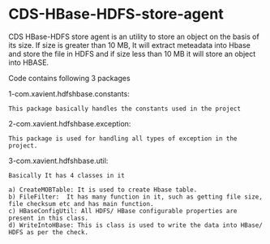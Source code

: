# CDS-HBase-HDFS-store-agent

CDS HBase-HDFS store agent is an utility to store an object on the basis of its size. If size is greater than 10 MB, It will extract meteadata into Hbase and store the file in HDFS and if size less than 10 MB it will store an object into HBASE.

Code contains following 3 packages

1-com.xavient.hdfshbase.constants:

	This package basically handles the constants used in the project

2-com.xavient.hdfshbase.exception:
	
	This package is used for handling all types of exception in the project.

3-com.xavient.hdfshbase.util:

	Basically It has 4 classes in it
	
	a) CreateMOBTable: It is used to create Hbase table.
	b) FileFilter:  It has many function in it, such as getting file size, file checksum etc and has main function.
	c) HBaseConfigUtil: All HDFS/ HBase configurable properties are present in this class.
	d) WriteIntoHBase: This is class is used to write the data into HBase/ HDFS as per the check.
